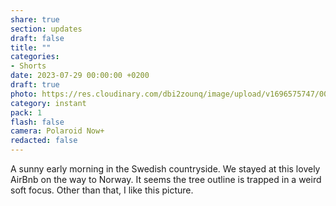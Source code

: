 ```yaml
---
share: true
section: updates
draft: false
title: ""
categories:
- Shorts
date: 2023-07-29 00:00:00 +0200
draft: true
photo: https://res.cloudinary.com/dbi2zounq/image/upload/v1696575747/004_r3inbs.jpg
category: instant
pack: 1
flash: false
camera: Polaroid Now+
redacted: false
---
```


A sunny early morning in the Swedish countryside. We stayed at this lovely AirBnb on the way to Norway. It seems the tree outline is trapped in a weird soft focus. Other than that, I like this picture.
